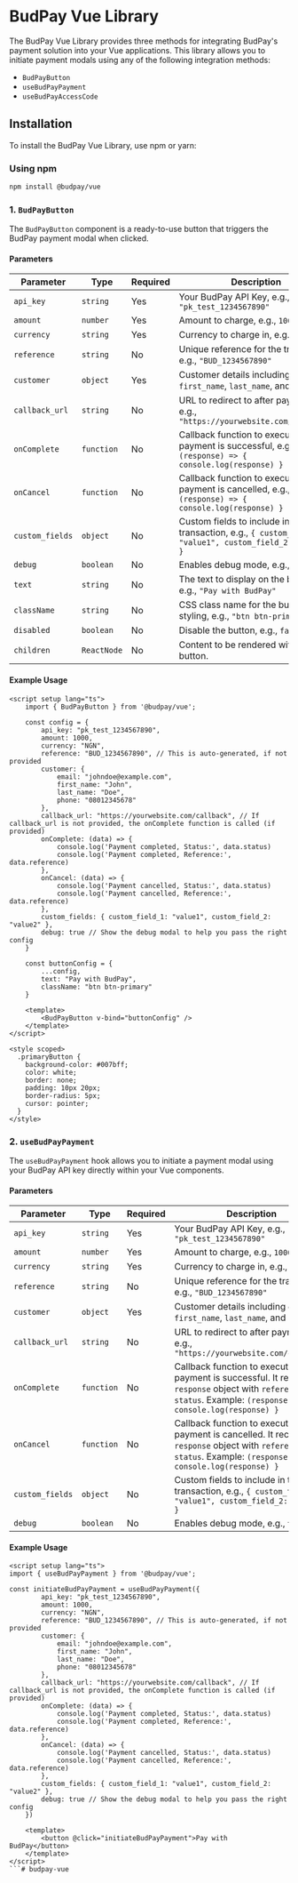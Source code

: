 # BudPay Vue Library

The BudPay Vue Library provides three methods for integrating BudPay's payment solution into your Vue applications. This library allows you to initiate payment modals using any of the following integration methods:

- `BudPayButton`
- `useBudPayPayment`
- `useBudPayAccessCode`

## Installation

To install the BudPay Vue Library, use npm or yarn:

### Using npm

```bash
npm install @budpay/vue
```


### 1. `BudPayButton`

The `BudPayButton` component is a ready-to-use button that triggers the BudPay payment modal when clicked.

#### Parameters

| Parameter      | Type        | Required | Description                                                                                       |
|----------------|-------------|----------|---------------------------------------------------------------------------------------------------|
| `api_key`      | `string`    | Yes      | Your BudPay API Key, e.g., `"pk_test_1234567890"`                                                  |
| `amount`       | `number`    | Yes      | Amount to charge, e.g., `1000`                                                                     |
| `currency`     | `string`    | Yes      | Currency to charge in, e.g., `"NGN"`                                                               |
| `reference`    | `string`    | No       | Unique reference for the transaction, e.g., `"BUD_1234567890"`                                     |
| `customer`     | `object`    | Yes      | Customer details including `email`, `first_name`, `last_name`, and `phone`.                        |
| `callback_url` | `string`    | No       | URL to redirect to after payment, e.g., `"https://yourwebsite.com/callback"`                       |
| `onComplete`   | `function`  | No       | Callback function to execute after payment is successful, e.g., `(response) => { console.log(response) }` |
| `onCancel`     | `function`  | No       | Callback function to execute after payment is cancelled, e.g., `(response) => { console.log(response) }`   |
| `custom_fields`| `object`    | No       | Custom fields to include in the transaction, e.g., `{ custom_field_1: "value1", custom_field_2: "value2" }` |
| `debug`        | `boolean`   | No       | Enables debug mode, e.g., `true`                                                                    |
| `text`         | `string`    | No       | The text to display on the button, e.g., `"Pay with BudPay"`                                       |
| `className`    | `string`    | No       | CSS class name for the button styling, e.g., `"btn btn-primary"`                                   |
| `disabled`     | `boolean`   | No       | Disable the button, e.g., `false`                                                                  |
| `children`     | `ReactNode` | No       | Content to be rendered within the button.                                                          |


#### Example Usage

```vue copy
<script setup lang="ts">
    import { BudPayButton } from '@budpay/vue';

    const config = {
        api_key: "pk_test_1234567890",
        amount: 1000,
        currency: "NGN",
        reference: "BUD_1234567890", // This is auto-generated, if not provided
        customer: {
            email: "johndoe@example.com",
            first_name: "John",
            last_name: "Doe",
            phone: "08012345678"
        },
        callback_url: "https://yourwebsite.com/callback", // If callback_url is not provided, the onComplete function is called (if provided)
        onComplete: (data) => { 
            console.log('Payment completed, Status:', data.status) 
            console.log('Payment completed, Reference:', data.reference) 
        },
        onCancel: (data) => { 
            console.log('Payment cancelled, Status:', data.status) 
            console.log('Payment cancelled, Reference:', data.reference) 
        },
        custom_fields: { custom_field_1: "value1", custom_field_2: "value2" },
        debug: true // Show the debug modal to help you pass the right config
    }

    const buttonConfig = {
        ...config,
        text: "Pay with BudPay",
        className: "btn btn-primary"
    }

    <template>
        <BudPayButton v-bind="buttonConfig" />
    </template>
</script>

<style scoped>
  .primaryButton {
    background-color: #007bff;
    color: white;
    border: none;
    padding: 10px 20px;
    border-radius: 5px;
    cursor: pointer;
  }
</style>
```


### 2. `useBudPayPayment`

The `useBudPayPayment` hook allows you to initiate a payment modal using your BudPay API key directly within your Vue components.

#### Parameters

| Parameter      | Type        | Required | Description                                                                                       |
|----------------|-------------|----------|---------------------------------------------------------------------------------------------------|
| `api_key`      | `string`    | Yes      | Your BudPay API Key, e.g., `"pk_test_1234567890"`                                                  |
| `amount`       | `number`    | Yes      | Amount to charge, e.g., `1000`                                                                     |
| `currency`     | `string`    | Yes      | Currency to charge in, e.g., `"NGN"`                                                               |
| `reference`    | `string`    | No       | Unique reference for the transaction, e.g., `"BUD_1234567890"`                                     |
| `customer`     | `object`    | Yes      | Customer details including `email`, `first_name`, `last_name`, and `phone`.                        |
| `callback_url` | `string`    | No       | URL to redirect to after payment, e.g., `"https://yourwebsite.com/callback"`                       |
| `onComplete`   | `function`  | No       | Callback function to execute after payment is successful. It receives a `response` object with `reference` and `status`. Example: `(response) => { console.log(response) }` |
| `onCancel`     | `function`  | No       | Callback function to execute after payment is cancelled. It receives a `response` object with `reference` and `status`. Example: `(response) => { console.log(response) }`   |
| `custom_fields`| `object`    | No       | Custom fields to include in the transaction, e.g., `{ custom_field_1: "value1", custom_field_2: "value2" }` |
| `debug`        | `boolean`   | No       | Enables debug mode, e.g., `true`                                                                    |

#### Example Usage

```vue copy
<script setup lang="ts">
import { useBudPayPayment } from '@budpay/vue';

const initiateBudPayPayment = useBudPayPayment({
        api_key: "pk_test_1234567890",
        amount: 1000,
        currency: "NGN",
        reference: "BUD_1234567890", // This is auto-generated, if not provided
        customer: {
            email: "johndoe@example.com",
            first_name: "John",
            last_name: "Doe",
            phone: "08012345678"
        },
        callback_url: "https://yourwebsite.com/callback", // If callback_url is not provided, the onComplete function is called (if provided)
        onComplete: (data) => { 
            console.log('Payment completed, Status:', data.status) 
            console.log('Payment completed, Reference:', data.reference) 
        },
        onCancel: (data) => { 
            console.log('Payment cancelled, Status:', data.status) 
            console.log('Payment cancelled, Reference:', data.reference) 
        },
        custom_fields: { custom_field_1: "value1", custom_field_2: "value2" },
        debug: true // Show the debug modal to help you pass the right config
    })

    <template>
        <button @click="initiateBudPayPayment">Pay with BudPay</button>
    </template> 
</script>
```# budpay-vue
